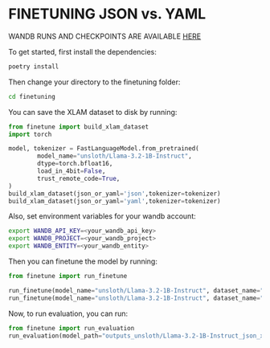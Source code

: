 # FINETUNING JSON vs. YAML

WANDB RUNS AND CHECKPOINTS ARE AVAILABLE [HERE](https://wandb.ai/athe_kunal/JSON%20vs%20YAML%20Finetuning%20Project?nw=nwuserathe_kunal)

To get started, first install the dependencies:

```bash
poetry install
```

Then  change your directory to the finetuning folder:

```bash
cd finetuning
```

You can save the XLAM dataset to disk by running:

```python
from finetune import build_xlam_dataset
import torch

model, tokenizer = FastLanguageModel.from_pretrained(
        model_name="unsloth/Llama-3.2-1B-Instruct", 
        dtype=torch.bfloat16,
        load_in_4bit=False,
        trust_remote_code=True,
)
build_xlam_dataset(json_or_yaml='json',tokenizer=tokenizer)
build_xlam_dataset(json_or_yaml='yaml',tokenizer=tokenizer)
```

Also, set environment variables for your wandb account:

```bash
export WANDB_API_KEY=<your_wandb_api_key>
export WANDB_PROJECT=<your_wandb_project>
export WANDB_ENTITY=<your_wandb_entity>
```

Then you can finetune the model by running:

```python
from finetune import run_finetune

run_finetune(model_name="unsloth/Llama-3.2-1B-Instruct", dataset_name="xlam", json_or_yaml="json")
run_finetune(model_name="unsloth/Llama-3.2-1B-Instruct", dataset_name="xlam", json_or_yaml="yaml")
```

Now, to run evaluation, you can run:

```python
from finetune import run_evaluation
run_evaluation(model_path="outputs_unsloth/Llama-3.2-1B-Instruct_json_xlam/epoch_1", model_name="unsloth/Llama-3.2-1B-Instruct", json_or_yaml="json", dataset_name="xlam")
```
